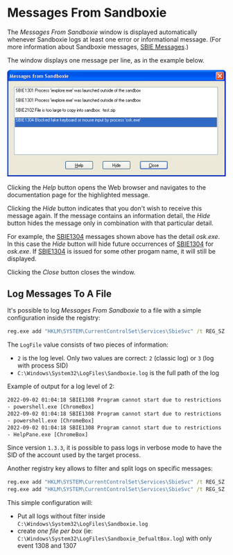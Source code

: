 # Messages From Sandboxie

The _Messages From Sandboxie_ window is displayed automatically whenever Sandboxie logs at least one error or informational message. (For more information about Sandboxie messages, [SBIE Messages](SBIEMessages.md).)

The window displays one message per line, as in the example below.

![](../Media/MessagesFromSandboxie.png)

Clicking the _Help_ button opens the Web browser and navigates to the documentation page for the highlighted message.

Clicking the _Hide_ button indicates that you don't wish to receive this message again. If the message contains an information detail, the _Hide_ button hides the message only in combination with that particular detail.

For example, the [SBIE1304](SBIE1304.md) messages shown above has the detail _osk.exe_. In this case the _Hide_ button will hide future occurrences of [SBIE1304](SBIE1304.md) for _osk.exe_. If [SBIE1304](SBIE1304.md) is issued for some other progam name, it will still be displayed.

Clicking the _Close_ button closes the window.

## Log Messages To A File
It's possible to log _Messages From Sandboxie_ to a file with a simple configuration inside the registry:
```cmd
reg.exe add "HKLM\SYSTEM\CurrentControlSet\Services\SbieSvc" /t REG_SZ /v LogFile /d "2;C:\Windows\System32\LogFiles\Sandboxie.log" /f
```
The `LogFile` value consists of two pieces of information:
- `2` is the log level. Only two values are correct: `2` (classic log) or `3` (log with process SID)
- `C:\Windows\System32\LogFiles\Sandboxie.log` is the full path of the log

Example of output for a log level of 2:
```
2022-09-02 01:04:18 SBIE1308 Program cannot start due to restrictions - powershell.exe [ChromeBox]
2022-09-02 01:04:18 SBIE1308 Program cannot start due to restrictions - powershell.exe [ChromeBox]
2022-09-02 01:04:18 SBIE1308 Program cannot start due to restrictions - HelpPane.exe [ChromeBox]
```

Since version `1.3.3`, it is possible to pass logs in verbose mode to have the SID of the account used by the target process.

Another registry key allows to filter and split logs on specific messages:
```cmd
reg.exe add "HKLM\SYSTEM\CurrentControlSet\Services\SbieSvc" /t REG_SZ /v LogFile /d "2;C:\Windows\System32\LogFiles\Sandboxie.log" /f
reg.exe add "HKLM\SYSTEM\CurrentControlSet\Services\SbieSvc" /t REG_SZ /v MultiLog /d "1308,1307" /f
```
This simple configuration will:
- Put all logs without filter inside `C:\Windows\System32\LogFiles\Sandboxie.log`
- create _one file per box_ (ie: `C:\Windows\System32\LogFiles\Sandboxie_DefualtBox.log`) with only event 1308 and 1307
